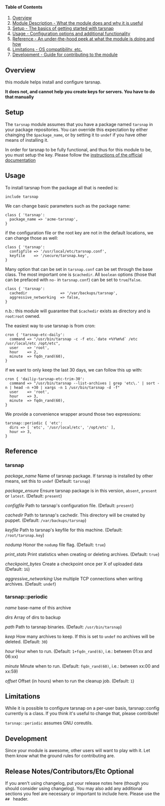 #### Table of Contents

1. [Overview](#overview)
2. [Module Description - What the module does and why it is useful](#module-description)
3. [Setup - The basics of getting started with tarsnap](#setup)
4. [Usage - Configuration options and additional functionality](#usage)
5. [Reference - An under-the-hood peek at what the module is doing and how](#reference)
5. [Limitations - OS compatibility, etc.](#limitations)
6. [Development - Guide for contributing to the module](#development)

## Overview

this module helps install and configure tarsnap.

**It does not, and cannot help you create keys for servers. You have to do that manually**

## Setup

The `tarsnap` module assumes that you have a package named `tarsnap` in your
package repositories. You can override this expectation by either chainging the
`$package_name`, or by setting it to `undef` if you have other means of
installing it.

In order for tarsnap to be fully functional, and thus for this module to be,
you must setup the key. Please follow the [instructions of the official
documentation](https://www.tarsnap.com/gettingstarted.html)


## Usage

To install tarsnap from the package all that is needed is:

```puppet
include tarsnap
```

We can change basic parameters such as the package name:

```puppet
class { 'tarsnap':
  package_name => 'acme-tarsnap',
}
```

if the configuration file or the root key are not in the default locations, we
can change those as well:

```puppet
class { 'tarsnap':
  configfile => '/usr/local/etc/tarsnap.conf',
  keyfile    => '/secure/tarsnap.key',
}
```

Many option that can be set in `tarsnap.conf` can be set through the base
class. The most important one is `$cachedir`. All `boolean` options (those that
can be prefaced with `no-` in `tarsnap.conf`) can be set to `true`/`false`.

```puppet
class { 'tarsnap':
  cachedir               => '/var/backups/tarsnap',
  aggressive_networking  => false,
}
```

n.b.: this module will guarantee that `$cachedir` exists as directory and is
`root`:`root` owned.

The easiest way to use tarsnap is from cron:

```puppet
cron { 'tarsnap-etc-daily':
  command => "/usr/bin/tarsnap -c -f etc.`date +%Y%m%d` /etc /usr/local/etc /opt/etc",
  user    => 'root',
  hour    => 2,
  minute  => fqdn_rand(60),
}
```

if we want to only keep the last 30 days, we can follow this up with:

```puppet
cron { 'dailiy-tarsnap-etc-trim-30':
  command => "/usr/bin/tarsnap --list-archives | grep 'etc\.' | sort -n | head -n +30 | xargs -n 1 /usr/bin/tarsnap -d -f"
  user    => 'root',
  hour    => 3,
  minute  => fqdn_rand(60),
}
```

We provide a convenience wrapper around those two expressions:

```puppet
tarsnap::periodic { 'etc':
  dirs => [ 'etc', '/usr/local/etc', '/opt/etc' ],
  hour => 3,
}
```

## Reference

### tarsnap

*package_name*
 Name of tarsnap package. If tarsnap is installed by other means, set this to `undef` (Default: `tarsnap`)

*package_ensure*
 Ensure tarsnap package is in this version, `absent`, `present` or `latest`. (Default: `present`)

*configfile*
 Path to tarsnap's configuration file. (Default: `present`)

*cachedir*
 Path to tarsnap's cachedir. This directory will be created by puppet. (Default: `/var/backups/tarsnap`)

*keyfile*
 Path to tarsnap's keyfile for this machine. (Default: `/root/tarsnap.key`)

*nodump*
 Honor the `nodump` file flag. (Default: `true`)

*print_stats*
 Print statistics when creating or deleting archives. (Default: `true`)

*checkpoint_bytes*
 Create a checkpoint once per X of uploaded data (Default: `1G`)

*aggressive_networking*
 Use multiple TCP connections when writing archives. (Default: `undef`)

### tarsnap::periodic

*name*
 base-name of this archive

*dirs*
 Array of dirs to backup

*path*
 Path to tarsnap binaries. (Default: `/usr/bin/tarsnap`)

*keep*
 How many archives to keep. If this is set to `undef` no archives will be deleted. (Default: `30`)

*hour*
 Hour when to run. (Default: `1+fqdn_rand(6)`, i.e.: between 01:xx and 06:xx)

*minute*
 Minute when to run. (Default: `fqdn_rand(60)`, i.e.: between xx:00 and xx:59)

*offset*
 Offset (in hours) when to run the cleanup job. (Default: `1`)

## Limitations

While it is possible to configure tarsnap on a per-user basis, tarsnap::config
currently is a class. If you think it's useful to change that, please contribute!

`tarsnap::periodic` assumes GNU coreutils.

## Development

Since your module is awesome, other users will want to play with it. Let them know what the ground rules for contributing are.

## Release Notes/Contributors/Etc **Optional**

If you aren't using changelog, put your release notes here (though you should consider using changelog). You may also add any additional sections you feel are necessary or important to include here. Please use the `## ` header. 
